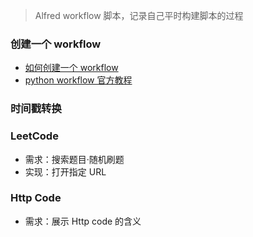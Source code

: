 > Alfred workflow 脚本，记录自己平时构建脚本的过程

### 创建一个 workflow

* [如何创建一个 workflow](https://allenwu.itscoder.com/how-to-write-a-workflow-for-mac)
* [python workflow 官方教程](https://www.deanishe.net/alfred-workflow/tutorial_1.html#creating-a-new-workflow)

### 时间戳转换

### LeetCode
* 需求：搜索题目·随机刷题
* 实现：打开指定 URL

### Http Code
* 需求：展示 Http code 的含义
